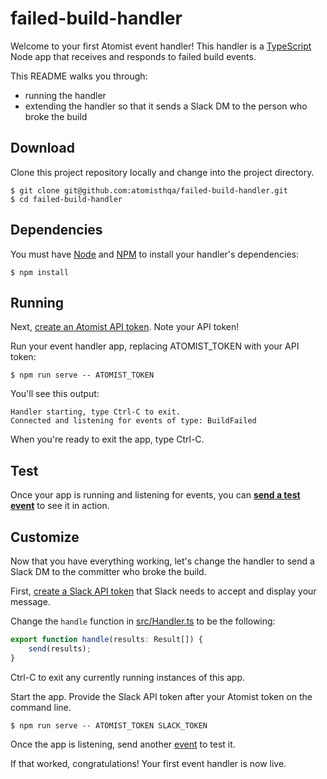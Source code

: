 # failed-build-handler

Welcome to your first Atomist event handler!  This handler is
a [TypeScript][ts] Node app that receives and responds to failed build
events.

[ts]: https://www.typescriptlang.org/ (TypeScript)

This README walks you through:

-   running the handler
-   extending the handler so that it sends a Slack DM to the person
    who broke the build

## Download

Clone this project repository locally and change into the project
directory.

```
$ git clone git@github.com:atomisthqa/failed-build-handler.git
$ cd failed-build-handler
```

## Dependencies

You must have [Node][node] and [NPM][npm] to install your handler's dependencies:

[node]: https://nodejs.org (Node.js)
[npm]: https://www.npmjs.com/get-npm (NPM)

```
$ npm install
```

## Running

Next, <a href="https://invis.io/TQD7HZ5YP#/250436833_Prototype-10--2px-pdf-png--2px-png" alt="Atomist API Token" target="_blank">create an Atomist API token</a>. Note your API token!

Run your event handler app, replacing ATOMIST_TOKEN with your API token:

```
$ npm run serve -- ATOMIST_TOKEN
```

You'll see this output:

```
Handler starting, type Ctrl-C to exit.
Connected and listening for events of type: BuildFailed
```

When you're ready to exit the app, type Ctrl-C.

## Test

Once your app is running and listening for events, you
can <a href="https://invis.io/G2D7I2A78#/250436834_Prototype-11--2px-pdf-png--2px-png" alt="event" target="_blank"><strong>send a test event</strong></a> to see it in action.

## Customize

Now that you have everything working, let's change the handler to send
a Slack DM to the committer who broke the build.

First, <a href="https://invis.io/3MD7I4Q92#/250436835_Prototype-12--2px-pdf-png--2px-png" alt="Slack API Token" target="_blank">create a Slack API token</a> that Slack needs to accept
and display your message.

Change the `handle` function in <a href="https://github.com/atomisthqa/failed-build-handler/edit/master/src/Handler.ts" alt="handler" target="_blank">src/Handler.ts</a> to be the following:

```typescript
export function handle(results: Result[]) {
    send(results);
}
```

Ctrl-C to exit any currently running instances
of this app.

Start the app. Provide the Slack API token
after your Atomist token on the command line.

```
$ npm run serve -- ATOMIST_TOKEN SLACK_TOKEN
```

Once the app is listening, send another <a href="https://invis.io/G2D7I2A78#/250436834_Prototype-11--2px-pdf-png--2px-png" alt="event" target="_blank">event</a> to test it.

If that worked, congratulations! Your first event handler is now live.
